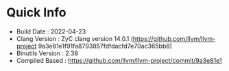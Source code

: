 # Quick Info
* Build Date : 2022-04-23
* Clang Version : ZyC clang version 14.0.1 (https://github.com/llvm/llvm-project 9a3e81e1f91fa8793857fdfdacfd7e70ac365bb8)
* Binutils Version : 2.38
* Compiled Based : https://github.com/llvm/llvm-project/commit/9a3e81e1

